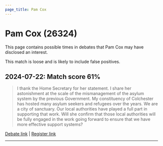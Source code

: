 ```yaml
---
page_title: Pam Cox
---
```


# Pam Cox  (26324)

This page contains possible times in debates that Pam Cox may have disclosed an interest.

This match is loose and is likely to include false positives. 



## 2024-07-22: Match score 61%

>I thank the Home Secretary for her statement. I share her astonishment at the scale of the mismanagement of the asylum system by the previous Government. My constituency of Colchester has hosted many asylum seekers and refugees over the years. We are a city of sanctuary. Our local authorities have played a full part in supporting that work. Will she confirm that those local authorities will be fully engaged in the work going forward to ensure that we have more effective support systems?

[Debate link](https://www.theyworkforyou.com/debates/?id=2024-07-22e.398.3) | [Register link](https://www.theyworkforyou.com/mp/26324/register)


---


